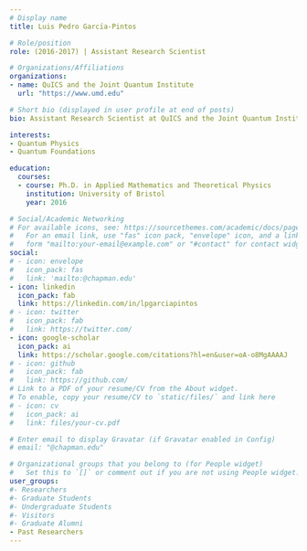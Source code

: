 ```yaml
---
# Display name
title: Luis Pedro Garcı́a-Pintos

# Role/position
role: (2016-2017) | Assistant Research Scientist

# Organizations/Affiliations
organizations:
- name: QuICS and the Joint Quantum Institute
  url: "https://www.umd.edu"

# Short bio (displayed in user profile at end of posts)
bio: Assistant Research Scientist at QuICS and the Joint Quantum Institute

interests:
- Quantum Physics
- Quantum Foundations

education:
  courses:
  - course: Ph.D. in Applied Mathematics and Theoretical Physics
    institution: University of Bristol
    year: 2016

# Social/Academic Networking
# For available icons, see: https://sourcethemes.com/academic/docs/page-builder/#icons
#   For an email link, use "fas" icon pack, "envelope" icon, and a link in the
#   form "mailto:your-email@example.com" or "#contact" for contact widget.
social:
# - icon: envelope
#   icon_pack: fas
#   link: 'mailto:@chapman.edu'
- icon: linkedin
  icon_pack: fab
  link: https://linkedin.com/in/lpgarciapintos
# - icon: twitter
#   icon_pack: fab
#   link: https://twitter.com/
- icon: google-scholar
  icon_pack: ai
  link: https://scholar.google.com/citations?hl=en&user=oA-o8MgAAAAJ
# - icon: github
#   icon_pack: fab
#   link: https://github.com/
# Link to a PDF of your resume/CV from the About widget.
# To enable, copy your resume/CV to `static/files/` and link here 
# - icon: cv
#   icon_pack: ai
#   link: files/your-cv.pdf

# Enter email to display Gravatar (if Gravatar enabled in Config)
# email: "@chapman.edu"

# Organizational groups that you belong to (for People widget)
#   Set this to `[]` or comment out if you are not using People widget.
user_groups:
#- Researchers
#- Graduate Students
#- Undergraduate Students
#- Visitors
#- Graduate Alumni
- Past Researchers
---
```


